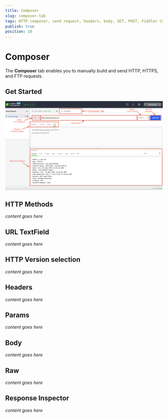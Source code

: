 ```yaml
---
title: Composer
slug: composer-tab
tags: HTTP composer, send request, headers, body, GET, POST, Fiddler Composer
publish: true
position: 10
---
```


# Composer

The __Composer__ tab enables you to manually build and send HTTP, HTTPS, and FTP requests.

## Get Started

![Composer User Interface](../../images/composer/composer-all.png)

## HTTP Methods

_content goes here_

## URL TextField

_content goes here_

## HTTP Version selection

_content goes here_

## Headers

_content goes here_

## Params

_content goes here_

## Body

_content goes here_

## Raw

_content goes here_

## Response Inspector

_content goes here_